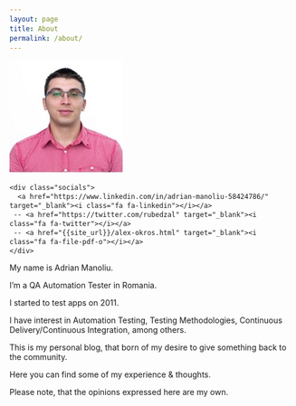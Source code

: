 ```yaml
---
layout: page
title: About
permalink: /about/
---
```


<div class="abt">
  <div class="left">
    <img src="/assets/images/adi.jpeg" />

    <div class="socials">
      <a href="https://www.linkedin.com/in/adrian-manoliu-58424786/" target="_blank"><i class="fa fa-linkedin"></i></a>
     -- <a href="https://twitter.com/rubedzal" target="_blank"><i class="fa fa-twitter"></i></a>
     -- <a href="{{site_url}}/alex-okros.html" target="_blank"><i class="fa fa-file-pdf-o"></i></a>
    </div>
  </div>

  <div class="right">
    <p>My name is Adrian Manoliu.

I’m a QA Automation Tester in Romania.

I started to test apps on 2011.

I have interest in Automation Testing, Testing Methodologies, Continuous Delivery/Continuous Integration, among others.

This is my personal blog, that born of my desire to give something back to the community.

Here you can find some of my experience & thoughts.

Please note, that the opinions expressed here are my own.</p>
  </div>
</div>
